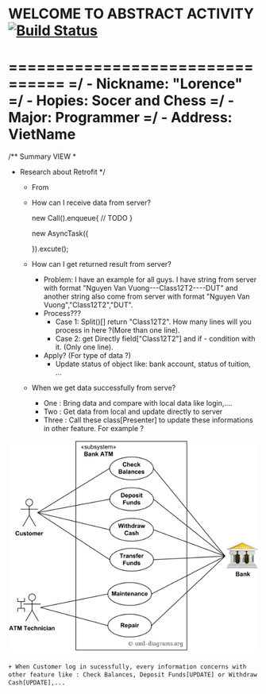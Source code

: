 # WELCOME TO ABSTRACT ACTIVITY [![Build Status](https://travis-ci.org/nomensa/jquery.hide-show.svg)](https://travis-ci.org/nomensa/jquery.hide-show.svg?branch=master)
================================
=/ - Nickname: "Lorence"
=/ - Hopies: Socer and Chess
=/ - Major: Programmer
=/ - Address: VietName
================================

/** Summary VIEW
 * 
 * Research about Retrofit
 */

	- From 

	-  How can I receive data from server?

		new Call().enqueue{
			// TODO
		}

		new AsyncTask({

		}).excute();

	- 	How can I get returned result from server?
		+ Problem: I have an example for all guys. I have string from server with format "Nguyen Van Vuong---Class12T2----DUT" and another string also come from server with format "Nguyen Van Vuong","Class12T2","DUT".
		+ Process???
			- Case 1: Split()[] return "Class12T2". How many lines will you process in here ?(More than one line).
			- Case 2: get Directly field["Class12T2"] and if - condition with it. (Only one line).
		+ Apply? (For type of data ?)
			- Update status of object like: bank account, status of tuition, ...
	- 	When we get data successfully from serve?
		+ One   : Bring data and compare with local data like login,....
		+ Two   : Get data from local and update directly to server
		+ Three : Call these class[Presenter] to update these informations in other feature. For example ?

<p align="center">
	<img src="https://github.com/danisluis7/MVP/blob/level3/1.png" alt="1.png"/>
</p>
	
	+ When Customer log in sucessfully, every information concerns with other feature like : Check Balances, Deposit Funds[UPDATE] or Withdraw Cash[UPDATE],...		


		


		


	


	


		

